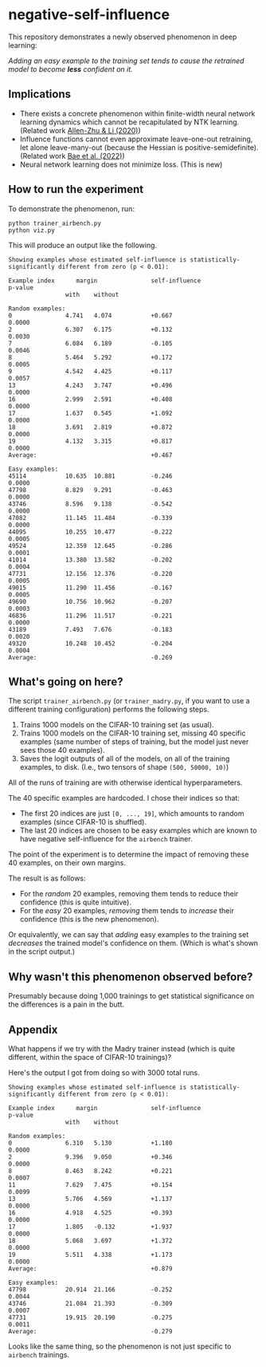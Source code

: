 # negative-self-influence

This repository demonstrates a newly observed phenomenon in deep learning:

*Adding an easy example to the training set tends to cause the retrained model to become **less** confident on it.*

## Implications

* There exists a concrete phenomenon within finite-width neural network learning dynamics which cannot be recapitulated by NTK learning. (Related work [Allen-Zhu & Li (2020)](https://arxiv.org/abs/2012.09816))
* Influence functions cannot even approximate leave-one-out retraining, let alone leave-many-out (because the Hessian is positive-semidefinite). (Related work [Bae et al. (2022)](https://arxiv.org/abs/2209.05364))
* Neural network learning does not minimize loss. (This is new)


## How to run the experiment

To demonstrate the phenomenon, run:
```
python trainer_airbench.py
python viz.py
```

This will produce an output like the following.

```
Showing examples whose estimated self-influence is statistically-significantly different from zero (p < 0.01):

Example index      margin               self-influence                  p-value
                with    without

Random examples:
0               4.741   4.074           +0.667                          0.0000
2               6.307   6.175           +0.132                          0.0030
7               6.084   6.189           -0.105                          0.0046
8               5.464   5.292           +0.172                          0.0005
9               4.542   4.425           +0.117                          0.0057
13              4.243   3.747           +0.496                          0.0000
16              2.999   2.591           +0.408                          0.0000
17              1.637   0.545           +1.092                          0.0000
18              3.691   2.819           +0.872                          0.0000
19              4.132   3.315           +0.817                          0.0000
Average:                                +0.467

Easy examples:
45114           10.635  10.881          -0.246                          0.0000
47798           8.829   9.291           -0.463                          0.0000
43746           8.596   9.138           -0.542                          0.0000
47082           11.145  11.484          -0.339                          0.0000
44095           10.255  10.477          -0.222                          0.0005
49524           12.359  12.645          -0.286                          0.0001
41014           13.380  13.582          -0.202                          0.0004
47731           12.156  12.376          -0.220                          0.0005
49015           11.290  11.456          -0.167                          0.0005
49690           10.756  10.962          -0.207                          0.0003
46836           11.296  11.517          -0.221                          0.0000
43189           7.493   7.676           -0.183                          0.0020
49320           10.248  10.452          -0.204                          0.0004
Average:                                -0.269
```

## What's going on here?

The script `trainer_airbench.py` (or `trainer_madry.py`, if you want to use a different training configuration) performs the following steps.

1. Trains 1000 models on the CIFAR-10 training set (as usual).
2. Trains 1000 models on the CIFAR-10 training set, missing 40 specific examples (same number of steps of training, but the model just never sees those 40 examples).
3. Saves the logit outputs of all of the models, on all of the training examples, to disk. (I.e., two tensors of shape `(500, 50000, 10)`)

All of the runs of training are with otherwise identical hyperparameters.

The 40 specific examples are hardcoded. I chose their indices so that:
* The first 20 indices are just `[0, ..., 19]`, which amounts to random examples (since CIFAR-10 is shuffled).
* The last 20 indices are chosen to be easy examples which are known to have negative self-influence for the `airbench` trainer.

The point of the experiment is to determine the impact of removing these 40 examples, on their own margins.

The result is as follows:
* For the *random* 20 examples, removing them tends to reduce their confidence (this is quite intuitive).
* For the *easy* 20 examples, *removing* them tends to *increase* their confidence (this is the new phenomenon).

Or equivalently, we can say that *adding* easy examples to the training set *decreases* the trained model's confidence on them. (Which is what's shown in the script output.)

## Why wasn't this phenomenon observed before?

Presumably because doing 1,000 trainings to get statistical significance on the differences is a pain in the butt.

## Appendix

What happens if we try with the Madry trainer instead (which is quite different, within the space of CIFAR-10 trainings)?

Here's the output I got from doing so with 3000 total runs.

```
Showing examples whose estimated self-influence is statistically-significantly different from zero (p < 0.01):

Example index      margin               self-influence                  p-value
                with    without

Random examples:
0               6.310   5.130           +1.180                          0.0000
2               9.396   9.050           +0.346                          0.0000
8               8.463   8.242           +0.221                          0.0007
11              7.629   7.475           +0.154                          0.0099
13              5.706   4.569           +1.137                          0.0000
16              4.918   4.525           +0.393                          0.0000
17              1.805   -0.132          +1.937                          0.0000
18              5.068   3.697           +1.372                          0.0000
19              5.511   4.338           +1.173                          0.0000
Average:                                +0.879

Easy examples:
47798           20.914  21.166          -0.252                          0.0044
43746           21.084  21.393          -0.309                          0.0007
47731           19.915  20.190          -0.275                          0.0011
Average:                                -0.279
```

Looks like the same thing, so the phenomenon is not just specific to `airbench` trainings.

